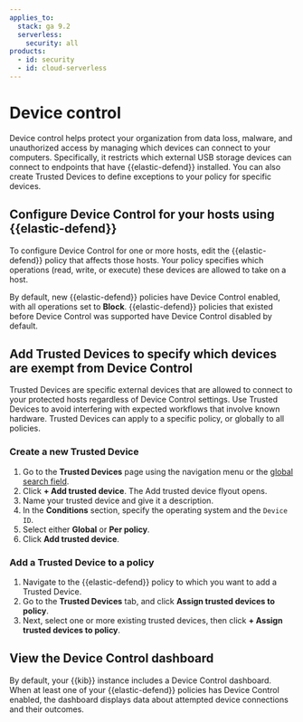 ```yaml
---
applies_to:
  stack: ga 9.2
  serverless:
    security: all
products:
  - id: security
  - id: cloud-serverless
---
```


# Device control

Device control helps protect your organization from data loss, malware, and unauthorized access by managing which devices can connect to your computers. Specifically, it restricts which external USB storage devices can connect to endpoints that have {{elastic-defend}} installed.  You can also create Trusted Devices to define exceptions to your policy for specific devices. 


## Configure Device Control for your hosts using {{elastic-defend}} 

To configure Device Control for one or more hosts, edit the {{elastic-defend}} policy that affects those hosts. Your policy specifies which operations (read, write, or execute) these devices are allowed to take on a host.

By default, new {{elastic-defend}} policies have Device Control enabled, with all operations set to **Block**. {{elastic-defend}} policies that existed before Device Control was supported have Device Control disabled by default. 


## Add Trusted Devices to specify which devices are exempt from Device Control

Trusted Devices are specific external devices that are allowed to connect to your protected hosts regardless of Device Control settings. Use Trusted Devices to avoid interfering with expected workflows that involve known hardware. Trusted Devices can apply to a specific policy, or globally to all policies. 

### Create a new Trusted Device

1. Go to the **Trusted Devices** page using the navigation menu or the [global search field](/explore-analyze/find-and-organize/find-apps-and-objects.md).
2. Click **+ Add trusted device**. The Add trusted device flyout opens.
3. Name your trusted device and give it a description. 
4. In the **Conditions** section, specify the operating system and the `Device ID`. 
5. Select either **Global** or **Per policy**.
6. Click **Add trusted device**.

### Add a Trusted Device to a policy

1. Navigate to the {{elastic-defend}} policy to which you want to add a Trusted Device.
2. Go to the **Trusted Devices** tab, and click **Assign trusted devices to policy**.
3. Next, select one or more existing trusted devices, then click **+ Assign trusted devices to policy**.


## View the Device Control dashboard

By default, your {{kib}} instance includes a Device Control dashboard. When at least one of your {{elastic-defend}} policies has Device Control enabled, the dashboard displays data about attempted device connections and their outcomes.